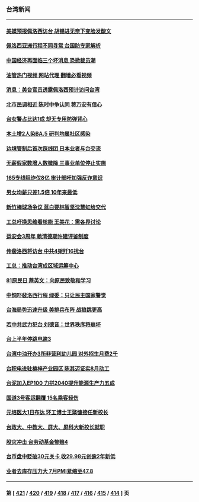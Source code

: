 ### 台湾新闻
---
#### [美媒预报佩洛西访台 胡锡进无奈下变脸发酸文](../../pages/ncid1349361/n13793398.md?08020045) 
#### [佩洛西亚洲行程不同寻常 台国防专家解析](../../pages/ncid1349361/n13793233.md?08020045) 
#### [中国经济再面临三个坏消息 恐掀裁员潮](../../pages/ncid1349361/n13793393.md?08020045) 
#### [油管热门视频 网站代理 翻墙必看视频](http://209.222.30.114:81/youtube.html?08020045)
#### [消息：美台官员透露佩洛西预计访问台湾](../../pages/ncid1349361/n13793326.md?08020045) 
#### [北市民调相近 陈时中争认同 蒋万安有信心](../../pages/ncid1349361/n13793357.md?08020045) 
#### [台女警占比达1成 却无专用防弹背心](../../pages/ncid1349361/n13793335.md?08020045) 
#### [本土增2人染BA.5 研判均属社区感染](../../pages/ncid1349361/n13793334.md?08020045) 
#### [边境管制后首次踩线团 日本业者与台交流](../../pages/ncid1349361/n13793341.md?08020045) 
#### [无薪假家数增人数微降 三事业单位停止实施](../../pages/ncid1349361/n13793338.md?08020045) 
#### [165专线阻诈仅8亿 审计部吁加强反诈意识](../../pages/ncid1349361/n13793337.md?08020045) 
#### [男女均薪只差1.5倍 10年来最低](../../pages/ncid1349361/n13793302.md?08020045) 
#### [新竹棒球场争议 蓝白要林智坚沈慧虹给交代](../../pages/ncid1349361/n13793300.md?08020045) 
#### [工总吁换思维看核能 王美花：需各界讨论](../../pages/ncid1349361/n13793278.md?08020045) 
#### [运安会3周年 赖清德期许建评鉴制度](../../pages/ncid1349361/n13793305.md?08020045) 
#### [传裴洛西将访台 中共4架歼16扰台](../../pages/ncid1349361/n13793288.md?08020045) 
#### [工总：推动台湾成区域运筹中心](../../pages/ncid1349361/n13793286.md?08020045) 
#### [81原民日 蔡英文：向原民致敬和学习](../../pages/ncid1349361/n13793308.md?08020045) 
#### [中恫吓裴洛西行程 绿委：只让民主国家警觉](../../pages/ncid1349361/n13793289.md?08020045) 
#### [台海局势迅速升级 美排兵布阵 战狼跳更高](../../pages/ncid1349361/n13793269.md?08020045) 
#### [若中共武力犯台 刘德音：世界秩序将崩坏](../../pages/ncid1349361/n13793291.md?08020045) 
#### [台上半年停跳电逾3](../../pages/ncid1349361/n13793257.md?08020045) 
#### [台湾中油开办3所非营利幼儿园 对外招生月费2千](../../pages/ncid1349361/n13793254.md?08020045) 
#### [台积电进驻楠梓产业园区 陈其迈证实8月动工](../../pages/ncid1349361/n13793255.md?08020045) 
#### [台泥加入EP100 力拼2040提升能源生产力五成](../../pages/ncid1349361/n13793208.md?08020045) 
#### [国道3号客运翻覆 15名乘客轻伤](../../pages/ncid1349361/n13793256.md?08020045) 
#### [元培医大1日布达 环工博士王綮慷接任新校长](../../pages/ncid1349361/n13793213.md?08020045) 
#### [台政大、中教大、屏大、屏科大新校长就职](../../pages/ncid1349361/n13793216.md?08020045) 
#### [股灾冲击 台劳动基金惨赔4](../../pages/ncid1349361/n13793222.md?08020045) 
#### [台币盘中贬破30元关卡 收29.98元创逾2年新低](../../pages/ncid1349361/n13793206.md?08020045) 
#### [业者去库存压力大 7月PMI紧缩至47.8](../../pages/ncid1349361/n13793169.md?08020045) 

---
#### 第 [ [421](./421.md?08020045) / [420](./420.md?08020045) / [419](./419.md?08020045) / [418](./418.md?08020045) / [417](./417.md?08020045) / [416](./416.md?08020045) / [415](./415.md?08020045) / [414](./414.md?08020045) ] 页
